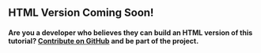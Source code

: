 ## HTML Version Coming Soon!

#### Are you a developer who believes they can build an HTML version of this tutorial? [Contribute on GitHub](https://github.com/CraftedByLunar/platform/) and be part of the project.

```space

```
